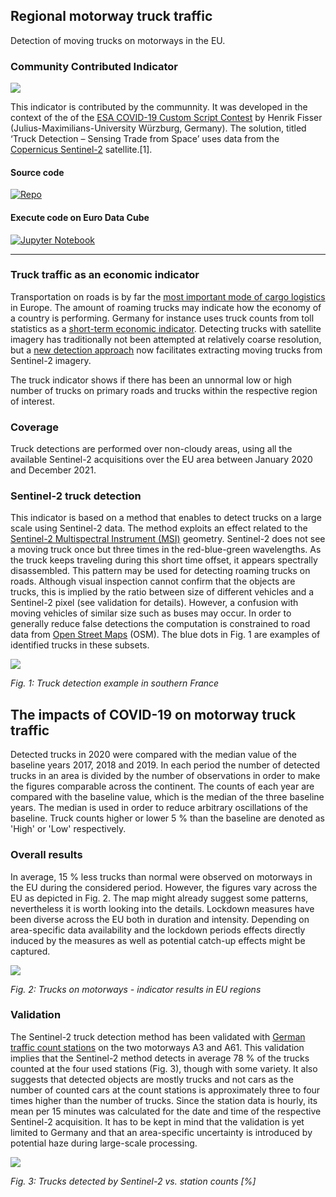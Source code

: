 ## Regional motorway truck traffic

Detection of moving trucks on motorways in the EU. 

### Community Contributed Indicator 

![](https://img.shields.io/badge/eodash-community-blue)
  
This indicator is contributed by the communnity. It was developed in the context of the of the [ESA COVID-19 Custom Script Contest](https://www.esa.int/Applications/Observing_the_Earth/COVID-19_how_can_satellites_help) by Henrik Fisser (Julius-Maximilians-University Würzburg, Germany). The solution, titled ‘Truck Detection – Sensing Trade from Space’ uses data from the [Copernicus Sentinel-2](http://www.esa.int/Applications/Observing_the_Earth/Copernicus/Sentinel-2) satellite.[1]. 

#### Source code 

[![Repo](https://badgen.net/badge/icon/GitHub?icon=github&label)](https://github.com/hfisser/Truck_Detection_Sentinel2_COVID19) 

#### Execute code on Euro Data Cube 

[![Jupyter Notebook](https://img.shields.io/badge/jupyter-%23FA0F00.svg?style=for-the-badge&logo=jupyter&logoColor=white)](https://eurodatacube.com/notebooks/contributions/Detect_Trucks_Sentinel2.ipynb)
___________
### Truck traffic as an economic indicator
Transportation on roads is by far the [most important mode of cargo logistics](https://ec.europa.eu/eurostat/statistics-explained/index.php/Freight_transport_statistics_-_modal_split) in Europe. The amount of roaming trucks may indicate how the economy of a country is performing. Germany for instance uses truck counts from toll statistics as a [short-term economic indicator](https://www.destatis.de/EN/Service/EXDAT/Datensaetze/truck-toll-mileage.html). Detecting trucks with satellite imagery has traditionally not been attempted at relatively coarse resolution, but a [new detection approach](https://www.sentinel-hub.com/contest/#ResultsCovid) now facilitates extracting moving trucks from Sentinel-2 imagery. 

The truck indicator shows if there has been an unnormal low or high number of trucks on primary roads and trucks within the respective region of interest. 

### Coverage 

Truck detections are performed over non-cloudy areas, using all the available Sentinel-2 acquisitions over the EU area between January 2020 and December 2021. 

### Sentinel-2 truck detection
This indicator is based on a method that enables to detect trucks on a large scale using Sentinel-2 data. The method exploits an effect related to the [Sentinel-2 Multispectral Instrument (MSI)](https://earth.esa.int/web/sentinel/technical-guides/sentinel-2-msi/msi-instrument) geometry. Sentinel-2 does not see a moving truck once but three times in the red-blue-green wavelengths. As the truck keeps traveling during this short time offset, it appears spectrally disassembled. This pattern may be used for detecting roaming trucks on roads. Although visual inspection cannot confirm that the objects are trucks, this is implied by the ratio between size of different vehicles and a Sentinel-2 pixel (see validation for details). However, a confusion with moving vehicles of similar size such as buses may occur.
In order to generally reduce false detections the computation is constrained to road data from [Open Street Maps](https://wiki.openstreetmap.org/wiki/Key:highway) (OSM). The blue dots in Fig. 1 are examples of identified trucks in these subsets.

![](./eodash-data/stories/E12c_2018-04-19_france.jpg)

*Fig. 1: Truck detection example in southern France*

## The impacts of COVID-19 on motorway truck traffic

Detected trucks in 2020 were compared with the median value of the baseline years 2017, 2018 and 2019. In each period the number of detected trucks in an area is divided by the number of observations in order to make the figures comparable across the continent. The counts of each year are compared with the baseline value, which is the median of the three baseline years. The median is used in order to reduce arbitrary oscillations of the baseline. Truck counts higher or lower 5 % than the baseline are denoted as 'High' or 'Low' respectively.

### Overall results
In average, 15 % less trucks than normal were observed on motorways in the EU during the considered period. However, the figures vary across the EU as depicted in Fig. 2. The map might already suggest some patterns, nevertheless it is worth looking into the details. Lockdown measures have been diverse across the EU both in duration and intensity. Depending on area-specific data availability and the lockdown periods effects directly induced by the measures as well as potential catch-up effects might be captured.

![](./eodash-data/stories/E12c_motorway_map.png)

*Fig. 2: Trucks on motorways - indicator results in EU regions*

### Validation
The Sentinel-2 truck detection method has been validated with [German traffic count stations](https://www.bast.de/BASt_2017/DE/Verkehrstechnik/Fachthemen/v2-verkehrszaehlung/zaehl_node.html) on the two motorways A3 and A61. This validation implies that the Sentinel-2 method detects in average 78 % of the trucks counted at the four used stations (Fig. 3), though with some variety. It also suggests that detected objects are mostly trucks and not cars as the number of counted cars at the count stations is approximately three to four times higher than the number of trucks.
Since the station data is hourly, its mean per 15 minutes was calculated for the date and time of the respective Sentinel-2 acquisition. It has to be kept in mind that the validation is yet limited to Germany and that an area-specific uncertainty is introduced by potential haze during large-scale processing.

![](./eodash-data/stories/E12c_validation_percentages.png)

*Fig. 3: Trucks detected by Sentinel-2 vs. station counts [%]*
